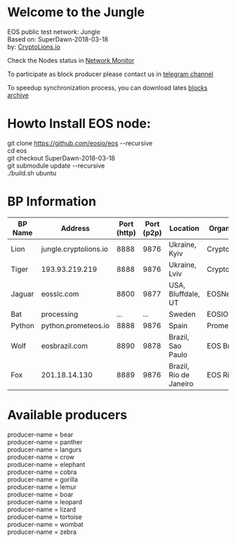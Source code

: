# Welcome to the Jungle
EOS public test network: Jungle   
Based on: SuperDawn-2018-03-18  
by: <a target="_blank" href="http://CryptoLions.io">CryptoLions.io</a>  


Check the Nodes status in <a target="_blank" href="http://jungle.cryptolions.io:9898/monitor/">Network Monitor</a>

To participate as block producer please contact us in <a target="_blank" href="https://t.me/jungletestnet">telegram channel</a>

To speedup synchronization process, you can download lates <a target="_blank" href="http://jungle.cryptolions.io:9898/blocks/jungleBlocks.tar.gz">blocks archive </a>


# Howto Install EOS node:  
  
git clone https://github.com/eosio/eos --recursive  
cd eos  
git checkout SuperDawn-2018-03-18  
git submodule update --recursive  
./build.sh ubuntu  


# BP Information
| BP Name | Address | Port (http) | Port (p2p) | Location | Organisation |
|---------|---------|-------------|------------|----------|--------------|
| Lion | jungle.cryptolions.io | 8888 | 9876 | Ukraine, Kyiv | CryptoLions.io |
| Tiger | 193.93.219.219 | 8888 | 9876 | Ukraine, Lviv | CryptoLions.io |
| Jaguar | eosslc.com | 8800 | 9877 | USA, Bluffdale, UT | EOSNet.io |
| Bat | processing | ... | ... | Sweden | EOSIO.se |
| Python |  python.prometeos.io | 8888 | 9876 | Spain | Prometeos.io |
| Wolf | eosbrazil.com | 8890  | 9878 | Brazil, Sao Paulo | EOS Brazil  |
| Fox | 201.18.14.130 | 8889  | 9876 | Brazil, Rio de Janeiro | EOS Rio  |

# Available producers

producer-name = bear  
producer-name = panther  
producer-name = langurs  
producer-name = crow  
producer-name = elephant  
producer-name = cobra  
producer-name = gorilla  
producer-name = lemur  
producer-name = boar  
producer-name = leopard  
producer-name = lizard  
producer-name = tortoise  
producer-name = wombat  
producer-name = zebra  


